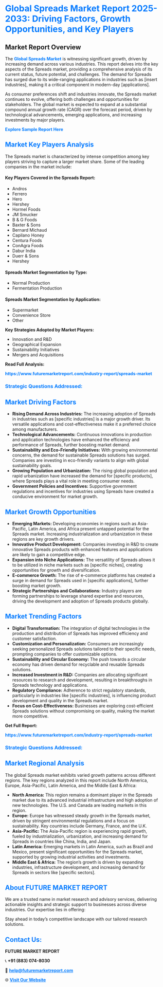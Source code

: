 <h1 style="color: #007BFF;">Global Spreads Market Report 2025-2033: Driving Factors, Growth Opportunities, and Key Players</h1>

<section id="overview">
<h2>Market Report Overview</h2>
<p>The <a href="https://www.futuremarketreport.com/industry-report/spreads-market" style="color: #007BFF; text-decoration: none;"><strong>Global Spreads Market</strong></a> is witnessing significant growth, driven by increasing demand across various industries. This report delves into the key aspects of the Spreads market, providing a comprehensive analysis of its current status, future potential, and challenges. The demand for Spreads has surged due to its wide-ranging applications in industries such as [insert industries], making it a critical component in modern-day [applications].</p>
<p>As consumer preferences shift and industries innovate, the Spreads market continues to evolve, offering both challenges and opportunities for stakeholders. The global market is expected to expand at a substantial compound annual growth rate (CAGR) over the forecast period, driven by technological advancements, emerging applications, and increasing investments by major players.</p>
</section>

<section id="overview">
<p><a href="https://www.futuremarketreport.com/request-sample/reportId=104477" style="color: #007BFF; text-decoration: none;"><strong>Explore Sample Report Here</strong></a></p>
</section>

<section id="key-players">
<h2 style="color: #007BFF;">Market Key Players Analysis</h2>
<p>The Spreads market is characterized by intense competition among key players striving to capture a larger market share. Some of the leading companies in the market include:</p>
<h4>Key Players Covered in the Spreads Report:</h4>
<ul><li>Andros</li><li>Ferrero</li><li>Hero</li><li>Hershey</li><li>Hormel Foods</li><li>JM Smucker</li><li>B &amp; G Foods</li><li>Baxter &amp; Sons</li><li>Bernard Michaud</li><li>Capilano Honey</li><li>Centura Foods</li><li>ConAgra Foods</li><li>Dabur India</li><li>Duerr &amp; Sons</li><li>Hershey</li></ul>
<h4>Spreads Market Segmentation by Type:</h4>
<ul><li>Normal Production</li><li>Fermentation Production</li></ul>

<h4>Spreads Market Segmentation by Application:</h4>
<ul><li>Supermarket</li><li>Convenience Store</li><li>Other</li></ul>
<p><strong>Key Strategies Adopted by Market Players:</strong></p>
<ul>
<li>Innovation and R&D</li>
<li>Geographical Expansion</li>
<li>Sustainability Initiatives</li>
<li>Mergers and Acquisitions</li>
</ul>
</section>

<section>
<p><strong>Read Full Analysis: </strong></p><a href="https://www.futuremarketreport.com/industry-report/spreads-market" style="color: #007BFF; text-decoration: none;"><strong>https://www.futuremarketreport.com/industry-report/spreads-market</strong></a>
<h3 style="color: #007BFF;">Strategic Questions Addressed:</h3>
</section>

<section id="driving-factors">
<h2 style="color: #007BFF;">Market Driving Factors</h2>
<ul>
<li><strong>Rising Demand Across Industries:</strong> The increasing adoption of Spreads in industries such as [specific industries] is a major growth driver. Its versatile applications and cost-effectiveness make it a preferred choice among manufacturers.</li>
<li><strong>Technological Advancements:</strong> Continuous innovations in production and application technologies have enhanced the efficiency and performance of Spreads, further boosting market demand.</li>
<li><strong>Sustainability and Eco-Friendly Initiatives:</strong> With growing environmental concerns, the demand for sustainable Spreads solutions has surged. Companies are investing in eco-friendly variants to align with global sustainability goals.</li>
<li><strong>Growing Population and Urbanization:</strong> The rising global population and rapid urbanization have increased the demand for [specific products], where Spreads plays a vital role in meeting consumer needs.</li>
<li><strong>Government Policies and Incentives:</strong> Supportive government regulations and incentives for industries using Spreads have created a conducive environment for market growth.</li>
</ul>
</section>

<section id="growth-opportunities">
<h2 style="color: #007BFF;">Market Growth Opportunities</h2>
<ul>
<li><strong>Emerging Markets:</strong> Developing economies in regions such as Asia-Pacific, Latin America, and Africa present untapped potential for the Spreads market. Increasing industrialization and urbanization in these regions are key growth drivers.</li>
<li><strong>Innovative Product Development:</strong> Companies investing in R&D to create innovative Spreads products with enhanced features and applications are likely to gain a competitive edge.</li>
<li><strong>Expansion into Niche Applications:</strong> The versatility of Spreads allows it to be utilized in niche markets such as [specific niches], creating opportunities for growth and diversification.</li>
<li><strong>E-commerce Growth:</strong> The rise of e-commerce platforms has created a surge in demand for Spreads used in [specific applications], further boosting market growth.</li>
<li><strong>Strategic Partnerships and Collaborations:</strong> Industry players are forming partnerships to leverage shared expertise and resources, driving the development and adoption of Spreads products globally.</li>
</ul>
</section>

<section id="trending-factors">
<h2 style="color: #007BFF;">Market Trending Factors</h2>
<ul>
<li><strong>Digital Transformation:</strong> The integration of digital technologies in the production and distribution of Spreads has improved efficiency and customer satisfaction.</li>
<li><strong>Customization and Personalization:</strong> Consumers are increasingly seeking personalized Spreads solutions tailored to their specific needs, prompting companies to offer customizable options.</li>
<li><strong>Sustainability and Circular Economy:</strong> The push towards a circular economy has driven demand for recyclable and reusable Spreads solutions.</li>
<li><strong>Increased Investment in R&D:</strong> Companies are allocating significant resources to research and development, resulting in breakthroughs in Spreads technology and applications.</li>
<li><strong>Regulatory Compliance:</strong> Adherence to strict regulatory standards, particularly in industries like [specific industries], is influencing product development and quality in the Spreads market.</li>
<li><strong>Focus on Cost-Effectiveness:</strong> Businesses are exploring cost-efficient Spreads solutions without compromising on quality, making the market more competitive.</li>
</ul>
</section>

<section>
<p><strong>Get Full Report: </strong></p><a href="https://www.futuremarketreport.com/industry-report/spreads-market" style="color: #007BFF; text-decoration: none;"><strong>https://www.futuremarketreport.com/industry-report/spreads-market</strong></a>
<h3 style="color: #007BFF;">Strategic Questions Addressed:</h3>
</section>


<section id="regional-analysis">
<h2 style="color: #007BFF;">Market Regional Analysis</h2>
<p>The global Spreads market exhibits varied growth patterns across different regions. The key regions analyzed in this report include North America, Europe, Asia-Pacific, Latin America, and the Middle East & Africa:</p>
<ul>
<li><strong>North America:</strong> This region remains a dominant player in the Spreads market due to its advanced industrial infrastructure and high adoption of new technologies. The U.S. and Canada are leading markets in this region.</li>
<li><strong>Europe:</strong> Europe has witnessed steady growth in the Spreads market, driven by stringent environmental regulations and a focus on sustainability. Key countries include Germany, France, and the U.K.</li>
<li><strong>Asia-Pacific:</strong> The Asia-Pacific region is experiencing rapid growth, fueled by industrialization, urbanization, and increasing demand for Spreads in countries like China, India, and Japan.</li>
<li><strong>Latin America:</strong> Emerging markets in Latin America, such as Brazil and Mexico, present significant opportunities for the Spreads market, supported by growing industrial activities and investments.</li>
<li><strong>Middle East & Africa:</strong> The region’s growth is driven by expanding industries, infrastructure development, and increasing demand for Spreads in sectors like [specific sectors].</li>
</ul>
</section>

<footer>
<h2 style="color: #007BFF;">About FUTURE MARKET REPORT</h2>
<p>We are a trusted name in market research and advisory services, delivering actionable insights and strategic support to businesses across diverse industries. Our expertise lies in offering:</p>

<p>Stay ahead in today’s competitive landscape with our tailored research solutions.</p>

<h2 style="color: #007BFF;">Contact Us:</h2>
<p><strong>FUTURE MARKET REPORT</strong></p>
<p>📞 <strong>+91 (883) 074-8030</strong></p>
<p>📧 <strong><a href="mailto:help@futuremarketreport.com" style="color: #007BFF;">help@futuremarketreport.com</a></strong></p>
<p>🌐 <strong><a href="https://www.futuremarketreport.com/" style="color: #007BFF;">Visit Our Website</a></strong></p>
</footer>